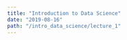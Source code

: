 ```yaml
---
title: "Introduction to Data Science"
date: "2019-08-16"
path: "/intro_data_science/lecture_1"
---
```

